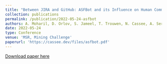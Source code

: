 ```yaml
---
title: "Between JIRA and GitHub: ASFBot and its Influence on Human Comments in Issue Trackers"
collection: publications
permalink: /publication/2022-05-24-asfbot
authors: A. Moharil, D. Orlov, S. Jameel, T. Trouwen, N. Cassee, A. Serebrenik
date: 2022-05-24
type: Conference
venue: 'MSR, Mining Challenge'
paperurl: 'https://cassee.dev/files/asfbot.pdf'
---
```


<a href='https://cassee.dev/files/asfbot.pdf'>Download paper here</a>
